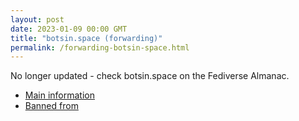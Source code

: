 ```yaml
---
layout: post
date: 2023-01-09 00:00 GMT
title: "botsin.space (forwarding)"
permalink: /forwarding-botsin-space.html
---
```


No longer updated - check botsin.space on the Fediverse Almanac.

* [Main information](https://www.fediversealmanac.com/api/v1/instances/botsin.space)
* [Banned from](https://www.fediversealmanac.com/api/v1/instances/botsin.space/banned_from)

